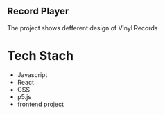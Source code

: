 ## Record Player 
The project shows defferent design of Vinyl Records

# Tech Stach
- Javascript
- React
- CSS
- p5.js
- frontend project

